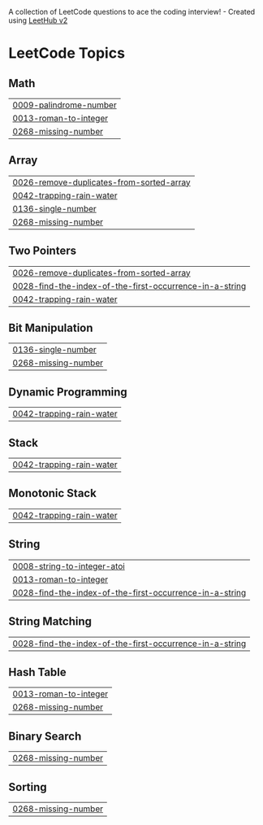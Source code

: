 A collection of LeetCode questions to ace the coding interview! - Created using [LeetHub v2](https://github.com/arunbhardwaj/LeetHub-2.0)
<!---LeetCode Topics Start-->
# LeetCode Topics
## Math
|  |
| ------- |
| [0009-palindrome-number](https://github.com/AdwayRakshit/java_dsa_leetcode/tree/master/0009-palindrome-number) |
| [0013-roman-to-integer](https://github.com/AdwayRakshit/java_dsa_leetcode/tree/master/0013-roman-to-integer) |
| [0268-missing-number](https://github.com/AdwayRakshit/java_dsa_leetcode/tree/master/0268-missing-number) |
## Array
|  |
| ------- |
| [0026-remove-duplicates-from-sorted-array](https://github.com/AdwayRakshit/java_dsa_leetcode/tree/master/0026-remove-duplicates-from-sorted-array) |
| [0042-trapping-rain-water](https://github.com/AdwayRakshit/java_dsa_leetcode/tree/master/0042-trapping-rain-water) |
| [0136-single-number](https://github.com/AdwayRakshit/java_dsa_leetcode/tree/master/0136-single-number) |
| [0268-missing-number](https://github.com/AdwayRakshit/java_dsa_leetcode/tree/master/0268-missing-number) |
## Two Pointers
|  |
| ------- |
| [0026-remove-duplicates-from-sorted-array](https://github.com/AdwayRakshit/java_dsa_leetcode/tree/master/0026-remove-duplicates-from-sorted-array) |
| [0028-find-the-index-of-the-first-occurrence-in-a-string](https://github.com/AdwayRakshit/java_dsa_leetcode/tree/master/0028-find-the-index-of-the-first-occurrence-in-a-string) |
| [0042-trapping-rain-water](https://github.com/AdwayRakshit/java_dsa_leetcode/tree/master/0042-trapping-rain-water) |
## Bit Manipulation
|  |
| ------- |
| [0136-single-number](https://github.com/AdwayRakshit/java_dsa_leetcode/tree/master/0136-single-number) |
| [0268-missing-number](https://github.com/AdwayRakshit/java_dsa_leetcode/tree/master/0268-missing-number) |
## Dynamic Programming
|  |
| ------- |
| [0042-trapping-rain-water](https://github.com/AdwayRakshit/java_dsa_leetcode/tree/master/0042-trapping-rain-water) |
## Stack
|  |
| ------- |
| [0042-trapping-rain-water](https://github.com/AdwayRakshit/java_dsa_leetcode/tree/master/0042-trapping-rain-water) |
## Monotonic Stack
|  |
| ------- |
| [0042-trapping-rain-water](https://github.com/AdwayRakshit/java_dsa_leetcode/tree/master/0042-trapping-rain-water) |
## String
|  |
| ------- |
| [0008-string-to-integer-atoi](https://github.com/AdwayRakshit/java_dsa_leetcode/tree/master/0008-string-to-integer-atoi) |
| [0013-roman-to-integer](https://github.com/AdwayRakshit/java_dsa_leetcode/tree/master/0013-roman-to-integer) |
| [0028-find-the-index-of-the-first-occurrence-in-a-string](https://github.com/AdwayRakshit/java_dsa_leetcode/tree/master/0028-find-the-index-of-the-first-occurrence-in-a-string) |
## String Matching
|  |
| ------- |
| [0028-find-the-index-of-the-first-occurrence-in-a-string](https://github.com/AdwayRakshit/java_dsa_leetcode/tree/master/0028-find-the-index-of-the-first-occurrence-in-a-string) |
## Hash Table
|  |
| ------- |
| [0013-roman-to-integer](https://github.com/AdwayRakshit/java_dsa_leetcode/tree/master/0013-roman-to-integer) |
| [0268-missing-number](https://github.com/AdwayRakshit/java_dsa_leetcode/tree/master/0268-missing-number) |
## Binary Search
|  |
| ------- |
| [0268-missing-number](https://github.com/AdwayRakshit/java_dsa_leetcode/tree/master/0268-missing-number) |
## Sorting
|  |
| ------- |
| [0268-missing-number](https://github.com/AdwayRakshit/java_dsa_leetcode/tree/master/0268-missing-number) |
<!---LeetCode Topics End-->